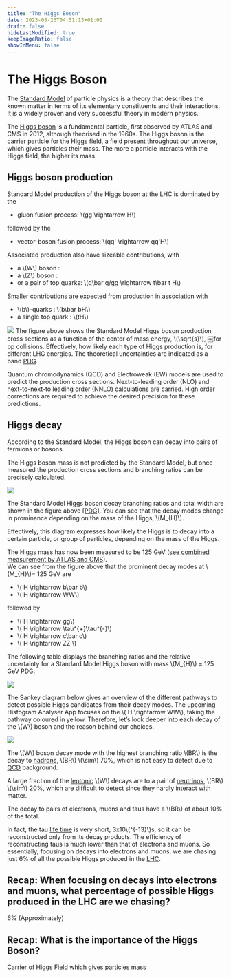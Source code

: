 ```yaml
---
title: "The Higgs Boson"
date: 2023-05-23T04:51:13+01:00
draft: false
hideLastModified: true
keepImageRatio: false
showInMenu: false
---
```


# The Higgs Boson

The [Standard Model](http://atlas.cern/discover/physics) of particle physics is a theory that describes the known matter in terms of its elementary constituents and their interactions. It is a widely proven and very successful theory in modern physics.  

The [Higgs boson](https://home.cern/topics/higgs-boson) is a fundamental particle, first observed by ATLAS and CMS in 2012, although theorised in the 1960s. The Higgs boson is the carrier particle for the Higgs field, a field present throughout our universe, which gives particles their mass. The more a particle interacts with the Higgs field, the higher its mass.

## Higgs boson production

Standard Model production of the Higgs boson at the LHC is dominated by the

* gluon fusion process: \\(gg \rightarrow H\\)

followed by the

* vector-boson fusion process: \\(qq' \rightarrow qq'H\\)

Associated production also have sizeable contributions, with

* a \\(W\\) boson :
* a \\(Z\\) boson :
* or a pair of top quarks: \\(q\bar q/gg \rightarrow t\bar t H\\)

Smaller contributions are expected from production in association with

* \\(b\\)-quarks : \\(b\bar bH\\)
* a single top quark : \\(tH\\)

![](images/7-14.xsec.jpg)
The figure above shows the Standard Model Higgs boson production cross sections as a function of the center of mass energy, \\(\sqrt{s}\\), ￼for pp collisions. Effectively, how likely each type of Higgs production is, for different LHC energies.  The theoretical uncertainties are indicated as a band [PDG](http://pdg.lbl.gov/2013/reviews/rpp2013-rev-higgs-boson.pdf).



Quantum chromodynamics (QCD) and Electroweak (EW) models are used to predict the production cross sections. Next-to-leading order (NLO) and next-to-next-to leading order (NNLO) calculations are carried. High order corrections are required to achieve the desired precision for these predictions.

## Higgs decay

According to the Standard Model, the Higgs boson can decay into pairs of fermions or bosons. 

The Higgs boson mass is not predicted by the Standard Model, but once measured the production cross sections and branching ratios can be precisely calculated.

![](images/Higgs_BR_LM.jpg)

The Standard Model Higgs boson decay branching ratios and total width are shown in the figure above [[PDG]](http://pdg.lbl.gov/2013/reviews/rpp2013-rev-higgs-boson.pdf). You can see that the decay modes change in prominance depending on the mass of the Higgs, \\(M_{H}\\).  

Effectively, this diagram expresses how likely the Higgs is to decay into a certain particle, or group of particles, depending on the mass of the Higgs.

The Higgs mass has now been measured to be 125 GeV ([see combined measurement by ATLAS and CMS](http://journals.aps.org/prl/abstract/10.1103/PhysRevLett.114.191803)).  
We can see from the figure above that the prominent decay modes at \\(M_{H}\\)= 125 GeV are

* \\( H \rightarrow b\bar b\\)
* \\( H \rightarrow WW\\)

followed by

* \\( H \rightarrow gg\\)
* \\( H \rightarrow \tau^{+}\tau^{-}\\)
* \\( H \rightarrow c\bar c\\)
* \\( H \rightarrow ZZ \\)

The following table displays the branching ratios and the relative uncertainty for a Standard Model Higgs boson with mass \\(M_{H}\\) = 125 GeV [PDG](http://pdg.lbl.gov/2013/reviews/rpp2013-rev-higgs-boson.pdf).

![](images/BRtablePDG.jpg)

The Sankey diagram below gives an overview of the different pathways to detect possible Higgs candidates from their decay modes. The upcoming Histogram Analyser App focuses on the \\( H \rightarrow WW\\), taking the pathway coloured in yellow. Therefore, let’s look deeper into each decay of the \\(W\\) boson and the reason behind our choices.

![](images/2DC_Revised_Higgs_Decay_Sankey.png)

The \\(W\\) boson decay mode with the highest branching ratio \\(BR\\) is the decay to [hadrons](https://en.wikipedia.org/wiki/Hadron), \\(BR\\) \\(\sim\\) 70%, which is not easy to detect due to [QCD](https://en.wikipedia.org/wiki/Quantum_chromodynamics) background.

A large fraction of the [leptonic](https://en.wikipedia.org/wiki/Lepton) \\(W\\) decays are to a pair of [neutrinos](https://en.wikipedia.org/wiki/Neutrino), \\(BR\\) \\(\sim\\) 20%, which are difficult to detect since they hardly interact with matter.

The decay to pairs of electrons, muons and taus have a \\(BR\\) of about 10% of the total.

In fact, the tau [life time](https://en.wikipedia.org/wiki/Particle_decay) is very short, 3x10\\(^{-13}\\)s, so it can be reconstructed only from its decay products. The efficiency of reconstructing taus is much lower than that of electrons and muons. So essentially, focusing on decays into electrons and muons, we are chasing just 6% of all the possible Higgs produced in the [LHC](https://en.wikipedia.org/wiki/Large_Hadron_Collider).

## Recap: When focusing on decays into electrons and muons, what percentage of possible Higgs produced in the LHC are we chasing?

6% (Approximately)

## Recap: What is the importance of the Higgs Boson?

Carrier of Higgs Field which gives particles mass
